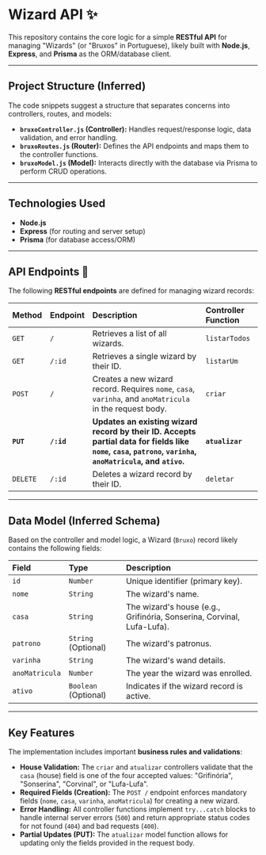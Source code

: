 # Wizard API ✨

This repository contains the core logic for a simple **RESTful API** for managing "Wizards" (or "Bruxos" in Portuguese), likely built with **Node.js**, **Express**, and **Prisma** as the ORM/database client.

---

## Project Structure (Inferred)

The code snippets suggest a structure that separates concerns into controllers, routes, and models:

* **`bruxoController.js` (Controller):** Handles request/response logic, data validation, and error handling.
* **`bruxoRoutes.js` (Router):** Defines the API endpoints and maps them to the controller functions.
* **`bruxoModel.js` (Model):** Interacts directly with the database via Prisma to perform CRUD operations.

---

## Technologies Used

* **Node.js**
* **Express** (for routing and server setup)
* **Prisma** (for database access/ORM)

---

## API Endpoints 🧙

The following **RESTful endpoints** are defined for managing wizard records:

| Method | Endpoint | Description | Controller Function |
| :--- | :--- | :--- | :--- |
| `GET` | `/` | Retrieves a list of all wizards. | `listarTodos` |
| `GET` | `/:id` | Retrieves a single wizard by their ID. | `listarUm` |
| `POST` | `/` | Creates a new wizard record. Requires `nome`, `casa`, `varinha`, and `anoMatricula` in the request body. | `criar` |
| **`PUT`** | **`/:id`** | **Updates an existing wizard record by their ID. Accepts partial data for fields like `nome`, `casa`, `patrono`, `varinha`, `anoMatricula`, and `ativo`.** | **`atualizar`** |
| `DELETE` | `/:id` | Deletes a wizard record by their ID. | `deletar` |

---

## Data Model (Inferred Schema)

Based on the controller and model logic, a Wizard (`Bruxo`) record likely contains the following fields:

| Field | Type | Description |
| :--- | :--- | :--- |
| `id` | `Number` | Unique identifier (primary key). |
| `nome` | `String` | The wizard's name. |
| `casa` | `String` | The wizard's house (e.g., Grifinória, Sonserina, Corvinal, Lufa-Lufa). |
| `patrono` | `String` (Optional) | The wizard's patronus. |
| `varinha` | `String` | The wizard's wand details. |
| `anoMatricula` | `Number` | The year the wizard was enrolled. |
| `ativo` | `Boolean` (Optional) | Indicates if the wizard record is active. |

---

## Key Features

The implementation includes important **business rules and validations**:

* **House Validation:** The `criar` and `atualizar` controllers validate that the `casa` (house) field is one of the four accepted values: "Grifinória", "Sonserina", "Corvinal", or "Lufa-Lufa".
* **Required Fields (Creation):** The `POST /` endpoint enforces mandatory fields (`nome`, `casa`, `varinha`, `anoMatricula`) for creating a new wizard.
* **Error Handling:** All controller functions implement `try...catch` blocks to handle internal server errors (`500`) and return appropriate status codes for not found (`404`) and bad requests (`400`).
* **Partial Updates (PUT):** The `atualizar` model function allows for updating only the fields provided in the request body.